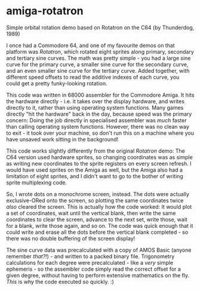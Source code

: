 # amiga-rotatron
Simple orbital rotation demo based on Rotatron on the C64 (by Thunderdog, 1989)

I once had a Commodore 64, and one of my favourite demos on that platform was _Rotatron_, which rotated eight sprites along primary, secondary and tertiary sine curves. The math was pretty simple - you had a large sine curve for the primary curve, a smaller sine curve for the secondary curve, and an even smaller sine curve for the tertiary curve. Added together, with different speed offsets to read the additive indexes of each curve, you could get a pretty funky-looking rotation.

This code was written in 68000 assembler for the Commodore Amiga. It hits the hardware directly - i.e. it takes over the display hardware, and writes directly to it, rather than using operating system functions. Many games directly "hit the hardware" back in the day, because speed was the primary concern: Doing the job directly in specialised assembler was _much_ faster than calling operating system functions. However, there was no clean way to exit - it took over your machine, so don't run this on a machine where you have unsaved work sitting in the background!

This code works slightly differently from the original _Rotatron_ demo: The C64 version used hardware sprites, so changing coordinates was as simple as writing new coordinates to the sprite registers on every screen refresh. I would have used sprites on the Amiga as well, but the Amiga also had a limitation of eight sprites, and I didn't want to go to the bother of writing sprite multiplexing code.

So, I wrote dots on a monochrome screen, instead. The dots were actually exclusive-ORed onto the screen, so plotting the same coordinates twice _also_ cleared the screen. This is actually how the code worked: It would plot a set of coordinates, wait until the vertical blank, then write the same coordinates to clear the screen, advance to the next set, write those, wait for a blank, write those again, and so on. The code was quick enough that it could write and erase all the dots before the vertical blank completed - so there was no double buffering of the screen display!

The sine curve data was precalculated with a copy of AMOS Basic (anyone remember _that?!_) - and written to a packed binary file. Trigonometry calculations for each degree were precalculated - like a _very_ simple ephemeris - so the assembler code simply read the correct offset for a given degree, without having to perform extensive mathematics on the fly. _This_ is why the code executed so quickly. :)
